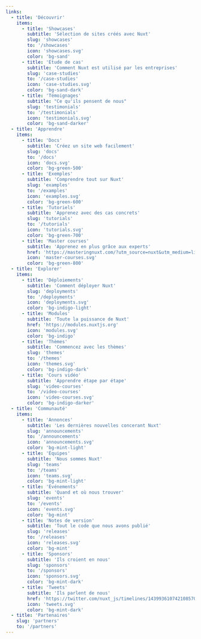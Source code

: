 ```yaml
---
links:
  - title: 'Découvrir'
    items:
      - title: 'Showcases'
        subtitle: 'Sélection de sites créés avec Nuxt'
        slug: 'showcases'
        to: '/showcases'
        icon: 'showcases.svg'
        color: 'bg-sand'
      - title: 'Étude de cas'
        subtitle: 'Comment Nuxt est utilisé par les entreprises'
        slug: 'case-studies'
        to: '/case-studies'
        icon: 'case-studies.svg'
        color: 'bg-sand-dark'
      - title: 'Témoignages'
        subtitle: "Ce qu'ils pensent de nous"
        slug: 'testimonials'
        to: '/testimonials'
        icon: 'testimonials.svg'
        color: 'bg-sand-darker'
  - title: 'Apprendre'
    items:
      - title: 'Docs'
        subtitle: 'Créez un site web facilement'
        slug: 'docs'
        to: '/docs'
        icon: 'docs.svg'
        color: 'bg-green-500'
      - title: 'Exemples'
        subtitle: 'Comprendre tout sur Nuxt'
        slug: 'examples'
        to: '/examples'
        icon: 'examples.svg'
        color: 'bg-green-600'
      - title: 'Tutoriels'
        subtitle: 'Apprenez avec des cas concrets'
        slug: 'tutorials'
        to: '/tutorials'
        icon: 'tutorials.svg'
        color: 'bg-green-700'
      - title: 'Master courses'
        subtitle: 'Apprenez en plus grâce aux experts'
        href: 'https://masteringnuxt.com/?utm_source=nuxt&utm_medium=link&utm_campaign=nsite'
        icon: 'master-courses.svg'
        color: 'bg-green-800'
  - title: 'Explorer'
    items:
      - title: 'Déploiements'
        subtitle: 'Comment déployer Nuxt'
        slug: 'deployments'
        to: '/deployments'
        icon: 'deployments.svg'
        color: 'bg-indigo-light'
      - title: 'Modules'
        subtitle: 'Toute la puissance de Nuxt'
        href: 'https://modules.nuxtjs.org'
        icon: 'modules.svg'
        color: 'bg-indigo'
      - title: 'Thèmes'
        subtitle: 'Commencez avec les thèmes'
        slug: 'themes'
        to: '/themes'
        icon: 'themes.svg'
        color: 'bg-indigo-dark'
      - title: 'Cours vidéo'
        subtitle: 'Apprendre étape par étape'
        slug: 'video-courses'
        to: '/video-courses'
        icon: 'video-courses.svg'
        color: 'bg-indigo-darker'
  - title: 'Communauté'
    items:
      - title: 'Annonces'
        subtitle: 'Les dernières nouvelles concerant Nuxt'
        slug: 'announcements'
        to: '/announcements'
        icon: 'announcements.svg'
        color: 'bg-mint-light'
      - title: 'Équipes'
        subtitle: 'Nous sommes Nuxt'
        slug: 'teams'
        to: '/teams'
        icon: 'teams.svg'
        color: 'bg-mint-light'
      - title: 'Événements'
        subtitle: 'Quand et où nous trouver'
        slug: 'events'
        to: '/events'
        icon: 'events.svg'
        color: 'bg-mint'
      - title: 'Notes de version'
        subtitle: 'Tout le code que nous avons publié'
        slug: 'releases'
        to: '/releases'
        icon: 'releases.svg'
        color: 'bg-mint'
      - title: 'Sponsors'
        subtitle: 'Ils croient en nous'
        slug: 'sponsors'
        to: '/sponsors'
        icon: 'sponsors.svg'
        color: 'bg-mint-dark'
      - title: 'Tweets'
        subtitle: 'Ils parlent de nous'
        href: 'https://twitter.com/nuxt_js/timelines/1439936107421085704'
        icon: 'tweets.svg'
        color: 'bg-mint-dark'
  - title: 'Partenaires'
    slug: 'partners'
    to: '/partners'
---
```

